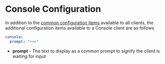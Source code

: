 # Console Configuration

In addition to the [common configuration items](./Config_Client) available to all clients, the additional configuration items available to a Console client are as follows

```yaml
console:
  prompt: ">>>"
```

* **prompt** - The text to display as a common prompt to signify the client is waiting for input